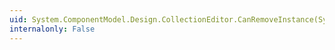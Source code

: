 ```yaml
---
uid: System.ComponentModel.Design.CollectionEditor.CanRemoveInstance(System.Object)
internalonly: False
---
```

